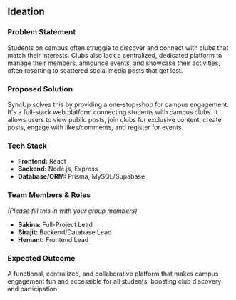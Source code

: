 ## Ideation

### Problem Statement
Students on campus often struggle to discover and connect with clubs that match their interests. Clubs also lack a centralized, dedicated platform to manage their members, announce events, and showcase their activities, often resorting to scattered social media posts that get lost.

### Proposed Solution
SyncUp solves this by providing a one-stop-shop for campus engagement. It's a full-stack web platform connecting students with campus clubs. It allows users to view public posts, join clubs for exclusive content, create posts, engage with likes/comments, and register for events.

### Tech Stack
* **Frontend:** React
* **Backend:** Node.js, Express
* **Database/ORM:** Prisma, MySQL/Supabase

### Team Members & Roles
*(Please fill this in with your group members)*
* **Sakina:** Full-Project Lead
* **Birajit:** Backend/Database Lead
* **Hemant:** Frontend Lead

### Expected Outcome
A functional, centralized, and collaborative platform that makes campus engagement fun and accessible for all students, boosting club discovery and participation.